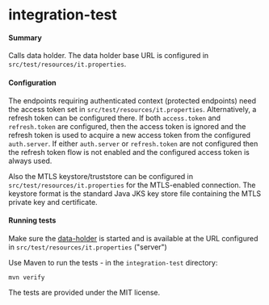 # integration-test
 
#### Summary

Calls data holder. The data holder base URL is configured in `src/test/resources/it.properties`.

#### Configuration

The endpoints requiring authenticated context (protected endpoints) need the access token
set in `src/test/resources/it.properties`. Alternatively, a refresh token can be configured there. If both
`access.token` and `refresh.token` are configured, then the access token is ignored and the refresh token is used to
acquire a new access token from the configured `auth.server`. If either `auth.server` or `refresh.token` are not
configured then the refresh token flow is not enabled and the configured access token is always used.

Also the MTLS keystore/truststore can be configured in `src/test/resources/it.properties` for the MTLS-enabled connection.
The keystore format is the standard Java JKS key store file containing the MTLS private key and certificate.

#### Running tests

Make sure the [data-holder](../data-holder/README.md) is started and is available at the URL configured in `src/test/resources/it.properties` ("server")

Use Maven to run the tests - in the `integration-test` directory:

    mvn verify

The tests are provided under the MIT license.